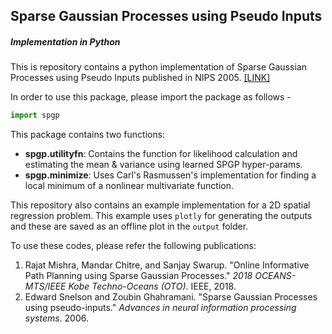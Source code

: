 ## Sparse Gaussian Processes using Pseudo Inputs

##### Implementation in Python

This is repository contains a python implementation of Sparse Gaussian Processes using Pseudo Inputs published in NIPS 2005. [[LINK]](http://www.gatsby.ucl.ac.uk/~snelson/SPGP_talk.pdf)

In order to use this package, please import the package as follows -

```python
import spgp
```

This package contains two functions:

* **spgp.utilityfn**: Contains the function for likelihood calculation and estimating the mean & variance using learned SPGP hyper-params.
* **spgp.minimize**: Uses Carl's Rasmussen's implementation for finding a local minimum of a nonlinear multivariate function.

This repository also contains an example implementation for a 2D spatial regression problem. This example uses ```plotly``` for generating the outputs and these are saved as an offline plot in the ```output``` folder.



To use these codes, please refer the following publications:

1. Rajat Mishra, Mandar Chitre, and Sanjay Swarup. "Online Informative Path Planning using Sparse Gaussian Processes." *2018 OCEANS-MTS/IEEE Kobe Techno-Oceans (OTO)*. IEEE, 2018.
2. Edward Snelson and Zoubin Ghahramani. "Sparse Gaussian Processes using pseudo-inputs." *Advances in neural information processing systems*. 2006.